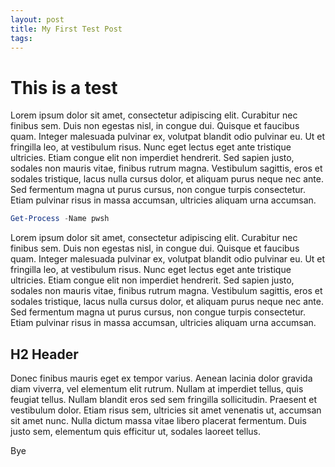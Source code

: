 ```yaml
---
layout: post
title: My First Test Post
tags: 
---
```

# This is a test

Lorem ipsum dolor sit amet, consectetur adipiscing elit. Curabitur nec finibus sem. Duis non egestas nisl, in congue dui. Quisque et faucibus quam. Integer malesuada pulvinar ex, volutpat blandit odio pulvinar eu. Ut et fringilla leo, at vestibulum risus. Nunc eget lectus eget ante tristique ultricies. Etiam congue elit non imperdiet hendrerit. Sed sapien justo, sodales non mauris vitae, finibus rutrum magna. Vestibulum sagittis, eros et sodales tristique, lacus nulla cursus dolor, et aliquam purus neque nec ante. Sed fermentum magna ut purus cursus, non congue turpis consectetur. Etiam pulvinar risus in massa accumsan, ultricies aliquam urna accumsan.

```powershell
Get-Process -Name pwsh
```

Lorem ipsum dolor sit amet, consectetur adipiscing elit. Curabitur nec finibus sem. Duis non egestas nisl, in congue dui. Quisque et faucibus quam. Integer malesuada pulvinar ex, volutpat blandit odio pulvinar eu. Ut et fringilla leo, at vestibulum risus. Nunc eget lectus eget ante tristique ultricies. Etiam congue elit non imperdiet hendrerit. Sed sapien justo, sodales non mauris vitae, finibus rutrum magna. Vestibulum sagittis, eros et sodales tristique, lacus nulla cursus dolor, et aliquam purus neque nec ante. Sed fermentum magna ut purus cursus, non congue turpis consectetur. Etiam pulvinar risus in massa accumsan, ultricies aliquam urna accumsan.

## H2 Header

Donec finibus mauris eget ex tempor varius. Aenean lacinia dolor gravida diam viverra, vel elementum elit rutrum. Nullam at imperdiet tellus, quis feugiat tellus. Nullam blandit eros sed sem fringilla sollicitudin. Praesent et vestibulum dolor. Etiam risus sem, ultricies sit amet venenatis ut, accumsan sit amet nunc. Nulla dictum massa vitae libero placerat fermentum. Duis justo sem, elementum quis efficitur ut, sodales laoreet tellus.



Bye
